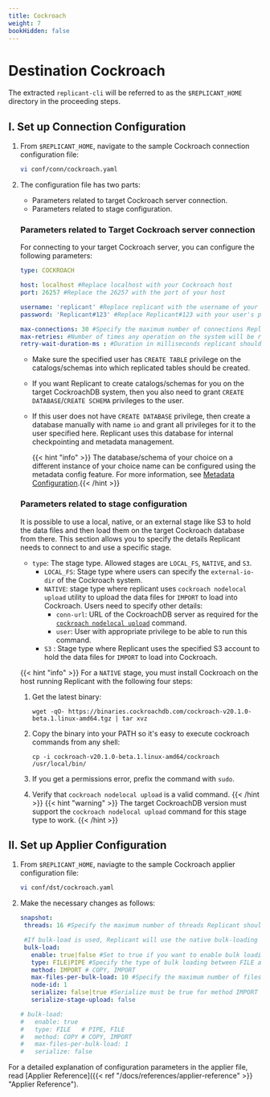 ```yaml
---
title: Cockroach
weight: 7
bookHidden: false
---
```

# Destination Cockroach

The extracted `replicant-cli` will be referred to as the `$REPLICANT_HOME` directory in the proceeding steps.

## I. Set up Connection Configuration

1. From `$REPLICANT_HOME`, navigate to the sample Cockroach connection configuration file:
    ```BASH
    vi conf/conn/cockroach.yaml
    ```
2. The configuration file has two parts:

    - Parameters related to target Cockroach server connection.
    - Parameters related to stage configuration.

    ### Parameters related to Target Cockroach server connection
    For connecting to your target Cockroach server, you can configure the following parameters:

    ```YAML
    type: COCKROACH

    host: localhost #Replace localhost with your Cockroach host
    port: 26257 #Replace the 26257 with the port of your host

    username: 'replicant' #Replace replicant with the username of your user that connects to your Cockroach server
    password: 'Replicant#123' #Replace Replicant#123 with your user's password

    max-connections: 30 #Specify the maximum number of connections Replicant can open in Cockroach
    max-retries: #Number of times any operation on the system will be re-attempted on failures.
    retry-wait-duration-ms : #Duration in milliseconds replicant should wait before performing then next retry of a failed operation
    ```
    - Make sure the specified user has `CREATE TABLE` privilege on the catalogs/schemas into which replicated tables should be created.
    - If you want Replicant to create catalogs/schemas for you on the target CockroachDB system, then you also need to grant `CREATE DATABASE`/`CREATE SCHEMA` privileges to the user.
    - If this user does not have `CREATE DATABASE` privilege, then create a database manually with name `io` and grant all privileges for it to the user specified here. Replicant uses this database for internal checkpointing and metadata management.  

        {{< hint "info" >}} The database/schema of your choice on a different instance of your choice name can be configured using the metadata config feature. For more information, see [Metadata Configuration](/docs/references/metadata-reference).{{< /hint >}}

    ### Parameters related to stage configuration
    It is possible to use a local, native, or an external stage like S3 to hold the data files and then load them on the target Cockroach database from there. This section allows you to specify the details Replicant needs to connect to and use a specific stage.

    - `type`: The stage type. Allowed stages are `LOCAL_FS`, `NATIVE`, and `S3`.
      - `LOCAL_FS`: Stage type where users can specify the `external-io-dir` of the Cockroach system.
      - `NATIVE`: stage type where replicant uses `cockroach nodelocal upload` utility to upload the data files for `IMPORT` to load into Cockroach. Users need to specify other details:
        - `conn-url`: URL of the CockroachDB server as required for the [`cockroach nodelocal upload`](https://www.cockroachlabs.com/docs/stable/cockroach-nodelocal-upload.html) command.
        - `user`: User with appropriate privilege to be able to run this command.
      - `S3` : Stage type where Replicant uses the specified S3 account to hold the data files for `IMPORT` to load into Cockroach.

   {{< hint "info" >}}
   For a `NATIVE` stage, you must install Cockroach on the host running Replicant with the following four steps:
   
   1. Get the latest binary: 
       ```shell
       wget -qO- https://binaries.cockroachdb.com/cockroach-v20.1.0-beta.1.linux-amd64.tgz | tar xvz
       ```

   2. Copy the binary into your PATH so it's easy to execute cockroach commands from any shell:
       ```shell
       cp -i cockroach-v20.1.0-beta.1.linux-amd64/cockroach /usr/local/bin/
       ```
   3. If you get a permissions error, prefix the command with `sudo`.

   4. Verify that `cockroach nodelocal upload` is a valid command.
   {{< /hint >}}
   {{< hint "warning" >}} The target CockroachDB version must support the `cockroach nodelocal upload` command for this stage type to work. {{< /hint >}}

## II. Set up Applier Configuration

1. From `$REPLICANT_HOME`, naviagte to the sample Cockroach applier configuration file:
    ```BASH
    vi conf/dst/cockroach.yaml
    ```
2. Make the necessary changes as follows:
    ```YAML
    snapshot:
     threads: 16 #Specify the maximum number of threads Replicant should use for writing to the target

     #If bulk-load is used, Replicant will use the native bulk-loading capabilities of the target database
     bulk-load:
       enable: true|false #Set to true if you want to enable bulk loading
       type: FILE|PIPE #Specify the type of bulk loading between FILE and PIPE
       method: IMPORT # COPY, IMPORT
       max-files-per-bulk-load: 10 #Specify the maximum number of files that can be replicated per bulk-load
       node-id: 1
       serialize: false|true #Serialize must be true for method IMPORT
       serialize-stage-upload: false

    # bulk-load:
    #   enable: true
    #   type: FILE   # PIPE, FILE
    #   method: COPY # COPY, IMPORT
    #   max-files-per-bulk-load: 1
    #   serialize: false
    ```
For a detailed explanation of configuration parameters in the applier file, read [Applier Reference]({{< ref "/docs/references/applier-reference" >}} "Applier Reference").
